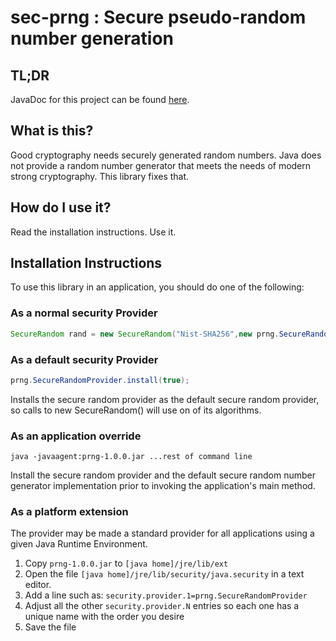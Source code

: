 # sec-prng : Secure pseudo-random number generation

## TL;DR

JavaDoc for this project can be found [here](http://simon-greatrix.github.io/sec-prng/doc/).

## What is this?

Good cryptography needs securely generated random numbers. Java does not provide a random number generator that meets the needs of modern strong cryptography. This library fixes that.

## How do I use it?

Read the installation instructions. Use it.

## Installation Instructions

To use this library in an application, you should do one of the following:

### As a normal security Provider

```java
SecureRandom rand = new SecureRandom("Nist-SHA256",new prng.SecureRandomProvider());
```

### As a default security Provider

```java
prng.SecureRandomProvider.install(true);
```

Installs the secure random provider as the default secure random provider, so calls to new SecureRandom() will use on of its algorithms.

### As an application override

```
java -javaagent:prng-1.0.0.jar ...rest of command line
```

Install the secure random provider and the default secure random number generator implementation prior to invoking the application's main method.

### As a platform extension

The provider may be made a standard provider for all applications using a given Java Runtime Environment.

1. Copy `prng-1.0.0.jar` to `[java home]/jre/lib/ext`
2. Open the file `[java home]/jre/lib/security/java.security` in a text editor.
3. Add a line such as:
   `security.provider.1=prng.SecureRandomProvider`
4. Adjust all the other `security.provider.N` entries so each one has a unique name with the order you desire
5. Save the file
